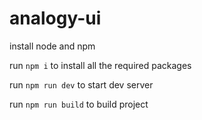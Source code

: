 # analogy-ui

install node and npm

run `npm i` to install all the required packages

run `npm run dev` to start dev server

run `npm run build` to build project
